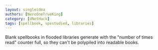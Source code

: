 ```yaml
---
layout: singleidea
authors: [NeroOneTrueKing]
category: [dNetHack]
tags: [spellbook, spestudied, libraries]
---
```

Blank spellbooks in flooded libraries generate with the "number of times read" counter full, so they can't be polypiled into readable books.
